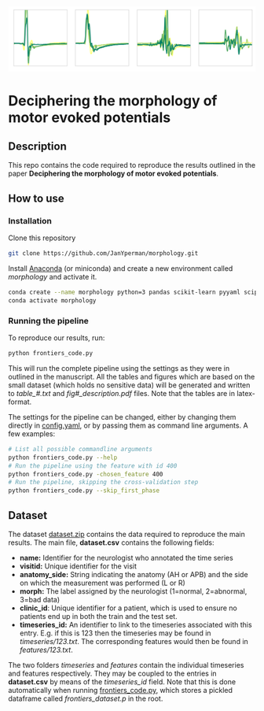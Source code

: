 ![Evoked Potential Time Series](images/readme_image.png)
# Deciphering the morphology of motor evoked potentials
## Description
This repo contains the code required to reproduce the results outlined in the paper **Deciphering the morphology of motor evoked potentials**.

## How to use
### Installation
Clone this repository
```bash
git clone https://github.com/JanYperman/morphology.git
```
Install [Anaconda](https://www.anaconda.com/distribution/) (or miniconda) and create a new environment called _morphology_ and activate it.
```bash
conda create --name morphology python=3 pandas scikit-learn pyyaml scipy matplotlib
conda activate morphology
```
### Running the pipeline
To reproduce our results, run:
```python
python frontiers_code.py
```
This will run the complete pipeline using the settings as they were in outlined in the manuscript. All the tables and figures which are based on the small dataset (which holds no sensitive data) will be generated and written to _table\_#.txt_ and _fig#\_description.pdf_ files. Note that the tables are in latex-format. 

The settings for the pipeline can be changed, either by changing them directly in [config.yaml](../master/config.yaml), or by passing them as command line arguments. A few examples:
```bash
# List all possible commandline arguments
python frontiers_code.py --help
# Run the pipeline using the feature with id 400
python frontiers_code.py -chosen_feature 400
# Run the pipeline, skipping the cross-validation step
python frontiers_code.py --skip_first_phase
```
## Dataset
The dataset [dataset.zip](../master/dataset.zip) contains the data required to reproduce the main results. The main file, __dataset.csv__ contains the following fields:
* __name:__ Identifier for the neurologist who annotated the time series
* __visitid:__ Unique identifier for the visit
* __anatomy\_side:__ String indicating the anatomy (AH or APB) and the side on which the measurement was performed (L or R)
* __morph:__ The label assigned by the neurologist (1=normal, 2=abnormal, 3=bad data)
* __clinic\_id__: Unique identifier for a patient, which is used to ensure no patients end up in both the train and the test set.
* __timeseries\_id:__ An identifier to link to the timeseries associated with this entry. E.g. if this is 123 then the timeseries may be found in _timeseries/123.txt_. The corresponding features would then be found in _features/123.txt_.

The two folders _timeseries_ and _features_ contain the individual timeseries and features respectively. They may be coupled to the entries in __dataset.csv__ by means of the _timeseries\_id_ field. Note that this is done automatically when running [frontiers_code.py](../master/frontiers_code.py), which stores a pickled dataframe called _frontiers\_dataset.p_ in the root.
